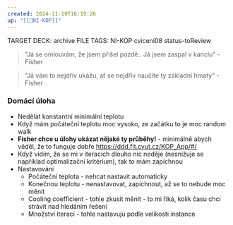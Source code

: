 ```yaml
---
created: 2024-11-19T16:19:26
up: "[[📖NI-KOP]]"
---
```


TARGET DECK: archive
FILE TAGS: NI-KOP cviceni08 status-toReview

> "Já se omlouvám, že jsem přišel pozdě.. Já jsem zaspal v kanclu" - Fisher

> "Já vám to nejdřív ukážu, ať se nejdřív naučíte ty základní hmaty" - Fisher

### Domácí úloha

- Nedělat konstantní minimální teplotu
- Když mám počáteční teplotu moc vysoko, ze začátku to je moc random walk
- **Fisher chce u úlohy ukázat nějaké ty průběhy!** - minimálně abych věděl, že to funguje dobře https://ddd.fit.cvut.cz/KOP_App/#/
- Když vidím, že se mi v iteracích dlouho nic neděje (nesnižuje se například optimalizační kritérium), tak to mám zapíchnou
- Nastavování
  - Počáteční teplota - nehcat nastavit automaticky
  - Konečnou teplotu - nenastavovat, zapíchnout, až se to nebude moc měnit
  - Cooling coefficient - tohle zkusit měnit - to mi říká, kolik času chci strávit nad hledáním řešení
  - Množství iterací - tohle nastavuju podle velikosti instance
